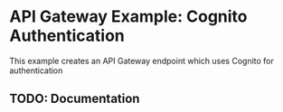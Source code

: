 # API Gateway Example: Cognito Authentication

This example creates an API Gateway endpoint which uses Cognito for authentication

## TODO: Documentation

<!--
```shell
    cd code/terraform
    aws s3 cp s3://terraform-examples-aws-apigateway/terraform-examples-aws-apigateway-cognito-main/init.tfvars init.tfvars
    aws s3 cp s3://terraform-examples-aws-apigateway/terraform-examples-aws-apigateway-cognito-main/application.tfvars application.tfvars
    terraform init -backend-config="init.tfvars" 
    terraform destroy -var-file="application.tfvars"
```


```shell
curl -X GET  https://dtugrb3ww2.execute-api.us-west-1.amazonaws.com/v1/hello  -H 'Content-Type: application/json' && echo ""
```
```json
{"message":"Unauthorized"}
```

https://docs.aws.amazon.com/cognito/latest/developerguide/token-endpoint.html

```shell
#base64(client_id:client_secret)
#base64(example:example) => 'ZXhhbXBsZTpleGFtcGxl'
#curl -X POST  'https://auth.demo.yegorius.com/oauth2/token?grant_type=client_credentials'  -H 'Authorization: Basic base64(client_id:client_secret)'  -H 'Content-Type: application/x-www-form-urlencoded'   && echo ""
curl -X POST -H "Authorization: Basic ZXhhbXBsZTpleGFtcGxl" -H "Content-Type: application/x-www-form-urlencoded" "https://terraform-examples.auth.us-west-1.amazoncognito.com/oauth2/token?grant_type=client_credentials"  
curl -X POST -H "Authorization: Basic base64(example:example)" -H "Content-Type: application/x-www-form-urlencoded" "https://terraform-examples.auth.us-west-1.amazoncognito.com/oauth2/token?grant_type=client_credentials"


curl -X POST "https://terraform-examples.auth.us-west-1.amazoncognito.com/oauth2/token?grant_type=client_credentials" -H "Authorization: Basic ZXhhbXBsZTpleGFtcGxl"
```
-->